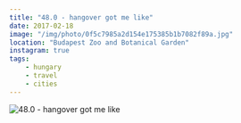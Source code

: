 ```yaml
---
title: "48.0 - hangover got me like"
date: 2017-02-18
image: "/img/photo/0f5c7985a2d154e175385b1b7082f89a.jpg"
location: "Budapest Zoo and Botanical Garden"
instagram: true
tags:
    - hungary
    - travel
    - cities
---
```


![48.0 - hangover got me like](/img/photo/0f5c7985a2d154e175385b1b7082f89a.jpg)
